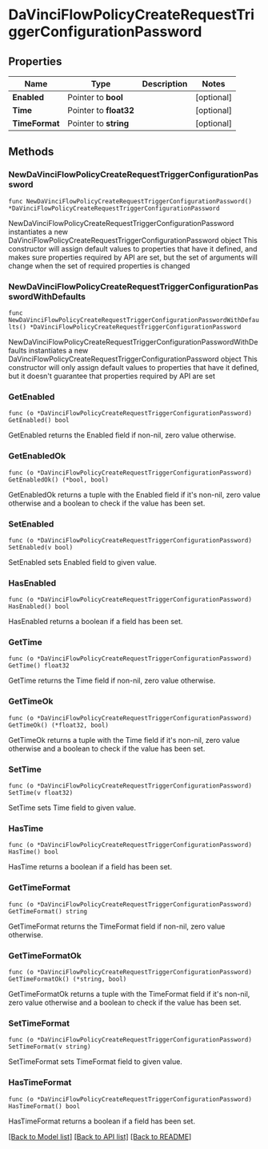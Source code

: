 # DaVinciFlowPolicyCreateRequestTriggerConfigurationPassword

## Properties

Name | Type | Description | Notes
------------ | ------------- | ------------- | -------------
**Enabled** | Pointer to **bool** |  | [optional] 
**Time** | Pointer to **float32** |  | [optional] 
**TimeFormat** | Pointer to **string** |  | [optional] 

## Methods

### NewDaVinciFlowPolicyCreateRequestTriggerConfigurationPassword

`func NewDaVinciFlowPolicyCreateRequestTriggerConfigurationPassword() *DaVinciFlowPolicyCreateRequestTriggerConfigurationPassword`

NewDaVinciFlowPolicyCreateRequestTriggerConfigurationPassword instantiates a new DaVinciFlowPolicyCreateRequestTriggerConfigurationPassword object
This constructor will assign default values to properties that have it defined,
and makes sure properties required by API are set, but the set of arguments
will change when the set of required properties is changed

### NewDaVinciFlowPolicyCreateRequestTriggerConfigurationPasswordWithDefaults

`func NewDaVinciFlowPolicyCreateRequestTriggerConfigurationPasswordWithDefaults() *DaVinciFlowPolicyCreateRequestTriggerConfigurationPassword`

NewDaVinciFlowPolicyCreateRequestTriggerConfigurationPasswordWithDefaults instantiates a new DaVinciFlowPolicyCreateRequestTriggerConfigurationPassword object
This constructor will only assign default values to properties that have it defined,
but it doesn't guarantee that properties required by API are set

### GetEnabled

`func (o *DaVinciFlowPolicyCreateRequestTriggerConfigurationPassword) GetEnabled() bool`

GetEnabled returns the Enabled field if non-nil, zero value otherwise.

### GetEnabledOk

`func (o *DaVinciFlowPolicyCreateRequestTriggerConfigurationPassword) GetEnabledOk() (*bool, bool)`

GetEnabledOk returns a tuple with the Enabled field if it's non-nil, zero value otherwise
and a boolean to check if the value has been set.

### SetEnabled

`func (o *DaVinciFlowPolicyCreateRequestTriggerConfigurationPassword) SetEnabled(v bool)`

SetEnabled sets Enabled field to given value.

### HasEnabled

`func (o *DaVinciFlowPolicyCreateRequestTriggerConfigurationPassword) HasEnabled() bool`

HasEnabled returns a boolean if a field has been set.

### GetTime

`func (o *DaVinciFlowPolicyCreateRequestTriggerConfigurationPassword) GetTime() float32`

GetTime returns the Time field if non-nil, zero value otherwise.

### GetTimeOk

`func (o *DaVinciFlowPolicyCreateRequestTriggerConfigurationPassword) GetTimeOk() (*float32, bool)`

GetTimeOk returns a tuple with the Time field if it's non-nil, zero value otherwise
and a boolean to check if the value has been set.

### SetTime

`func (o *DaVinciFlowPolicyCreateRequestTriggerConfigurationPassword) SetTime(v float32)`

SetTime sets Time field to given value.

### HasTime

`func (o *DaVinciFlowPolicyCreateRequestTriggerConfigurationPassword) HasTime() bool`

HasTime returns a boolean if a field has been set.

### GetTimeFormat

`func (o *DaVinciFlowPolicyCreateRequestTriggerConfigurationPassword) GetTimeFormat() string`

GetTimeFormat returns the TimeFormat field if non-nil, zero value otherwise.

### GetTimeFormatOk

`func (o *DaVinciFlowPolicyCreateRequestTriggerConfigurationPassword) GetTimeFormatOk() (*string, bool)`

GetTimeFormatOk returns a tuple with the TimeFormat field if it's non-nil, zero value otherwise
and a boolean to check if the value has been set.

### SetTimeFormat

`func (o *DaVinciFlowPolicyCreateRequestTriggerConfigurationPassword) SetTimeFormat(v string)`

SetTimeFormat sets TimeFormat field to given value.

### HasTimeFormat

`func (o *DaVinciFlowPolicyCreateRequestTriggerConfigurationPassword) HasTimeFormat() bool`

HasTimeFormat returns a boolean if a field has been set.


[[Back to Model list]](../README.md#documentation-for-models) [[Back to API list]](../README.md#documentation-for-api-endpoints) [[Back to README]](../README.md)


